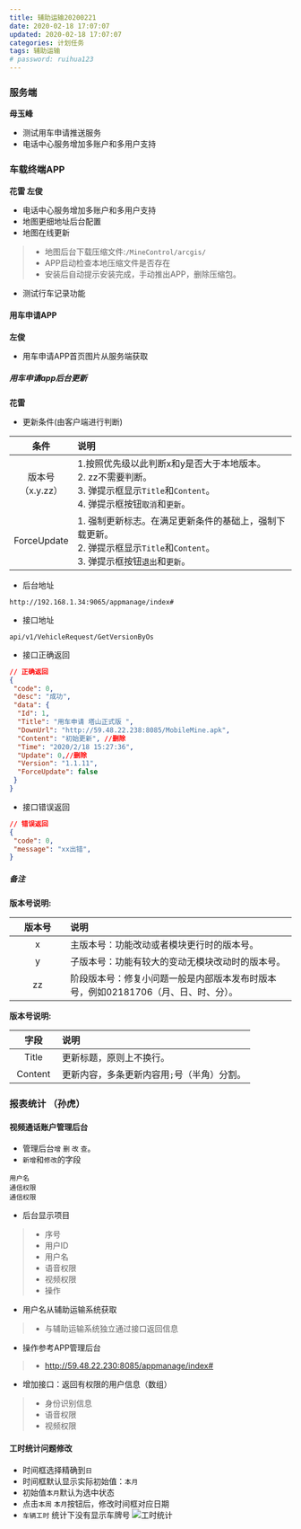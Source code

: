 ```yaml
---
title: 辅助运输20200221
date: 2020-02-18 17:07:07
updated: 2020-02-18 17:07:07
categories: 计划任务
tags: 辅助运输
# password: ruihua123
---
```


<style>
table th:nth-of-type(1){
width: 20%;
}
table th:nth-of-type(2){
width: 80%
;
}
</style>


### 服务端
**母玉峰**
* 测试用车申请推送服务
* 电话中心服务增加多账户和多用户支持

### 车载终端APP
**花雷 左俊**
* 电话中心服务增加多账户和多用户支持
* 地图更细地址后台配置
* 地图在线更新
> * 地图后台下载压缩文件:`/MineControl/arcgis/`
> * APP启动检查本地压缩文件是否存在
> * 安装后自动提示安装完成，手动推出APP，删除压缩包。

* 测试行车记录功能

#### 用车申请APP
**左俊**
* 用车申请APP首页图片从服务端获取

##### 用车申请app后台更新
**花雷**
* 更新条件(由客户端进行判断)

| 条件 | 说明  |
| :---: | :--- |
| 版本号（x.y.zz） | 1.按照优先级以此判断x和y是否大于本地版本。 <br /> 2. zz不需要判断。 <br />3. 弹提示框显示`Title`和`Content`。 <br />4. 弹提示框按钮`取消`和`更新`。|
| ForceUpdate | 1. 强制更新标志。在满足更新条件的基础上，强制下载更新。<br />2. 弹提示框显示`Title`和`Content`。 <br />3. 弹提示框按钮`退出`和`更新`。 |

* 后台地址
```
http://192.168.1.34:9065/appmanage/index#
```
* 接口地址
```
api/v1/VehicleRequest/GetVersionByOs
```
* 接口正确返回
``` json
// 正确返回
{
 "code": 0,
 "desc": "成功",
 "data": {
  "Id": 1,
  "Title": "用车申请 塔山正式版 ",
  "DownUrl": "http://59.48.22.238:8085/MobileMine.apk",
  "Content": "初始更新", //删除
  "Time": "2020/2/18 15:27:36",
  "Update": 0,//删除
  "Version": "1.1.11",
  "ForceUpdate": false
 }
}
```
* 接口错误返回
``` json
// 错误返回
{
 "code": 0,
 "message": "xx出错",
}
```

##### 备注

**版本号说明:**

| 版本号 | 说明  |
| :---: | :--- |
| x | 主版本号：功能改动或者模块更行时的版本号。 |
| y | 子版本号：功能有较大的变动无模块改动时的版本号。 |
| zz | 阶段版本号：修复小问题一般是内部版本发布时版本号，例如02181706（月、日、时、分）。 |

**版本号说明:**

| 字段 | 说明  |
| :---: | :--- |
| Title | 更新标题，原则上不换行。 |
| Content | 更新内容，多条更新内容用`;`号（半角）分割。 |


### 报表统计 （孙虎）

#### 视频通话账户管理后台
* 管理后台`增` `删` `改` `查`。
* `新增`和`修改`的字段
```
用户名
通信权限
通信权限
```
* 后台显示项目
> * 序号
> * 用户ID
> * 用户名
> * 语音权限
> * 视频权限
> * 操作

* 用户名从辅助运输系统获取
> * 与辅助运输系统独立通过接口返回信息
* 操作参考APP管理后台
> * http://59.48.22.230:8085/appmanage/index#

* 增加接口：返回有权限的用户信息（数组）
> * 身份识别信息
> * 语音权限
> * 视频权限


#### 工时统计问题修改
* 时间框选择精确到`日`
* 时间框默认显示实际初始值：`本月`
* 初始值`本月`默认为选中状态
* 点击`本周` `本月`按钮后，修改时间框对应日期
* `车辆工时` 统计下没有显示车牌号
![工时统计](101582176923_.pic_hd.jpg)
